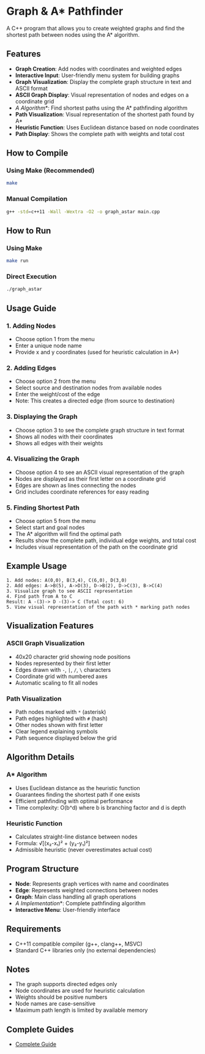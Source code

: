 # Graph & A* Pathfinder

A C++ program that allows you to create weighted graphs and find the shortest path between nodes using the A* algorithm.

## Features

- **Graph Creation**: Add nodes with coordinates and weighted edges
- **Interactive Input**: User-friendly menu system for building graphs
- **Graph Visualization**: Display the complete graph structure in text and ASCII format
- **ASCII Graph Display**: Visual representation of nodes and edges on a coordinate grid
- **A* Algorithm**: Find shortest paths using the A* pathfinding algorithm
- **Path Visualization**: Visual representation of the shortest path found by A*
- **Heuristic Function**: Uses Euclidean distance based on node coordinates
- **Path Display**: Shows the complete path with weights and total cost

## How to Compile

### Using Make (Recommended)
```bash
make
```

### Manual Compilation
```bash
g++ -std=c++11 -Wall -Wextra -O2 -o graph_astar main.cpp
```

## How to Run

### Using Make
```bash
make run
```

### Direct Execution
```bash
./graph_astar
```

## Usage Guide

### 1. Adding Nodes
- Choose option 1 from the menu
- Enter a unique node name
- Provide x and y coordinates (used for heuristic calculation in A*)

### 2. Adding Edges
- Choose option 2 from the menu  
- Select source and destination nodes from available nodes
- Enter the weight/cost of the edge
- Note: This creates a directed edge (from source to destination)

### 3. Displaying the Graph
- Choose option 3 to see the complete graph structure in text format
- Shows all nodes with their coordinates
- Shows all edges with their weights

### 4. Visualizing the Graph
- Choose option 4 to see an ASCII visual representation of the graph
- Nodes are displayed as their first letter on a coordinate grid
- Edges are shown as lines connecting the nodes
- Grid includes coordinate references for easy reading

### 5. Finding Shortest Path
- Choose option 5 from the menu
- Select start and goal nodes
- The A* algorithm will find the optimal path
- Results show the complete path, individual edge weights, and total cost
- Includes visual representation of the path on the coordinate grid

## Example Usage

```
1. Add nodes: A(0,0), B(3,4), C(6,0), D(3,0)
2. Add edges: A->B(5), A->D(3), D->B(2), D->C(3), B->C(4)
3. Visualize graph to see ASCII representation
4. Find path from A to C
Result: A -(3)-> D -(3)-> C (Total cost: 6)
5. View visual representation of the path with * marking path nodes
```

## Visualization Features

### ASCII Graph Visualization
- 40x20 character grid showing node positions
- Nodes represented by their first letter
- Edges drawn with `-`, `|`, `/`, `\` characters
- Coordinate grid with numbered axes
- Automatic scaling to fit all nodes

### Path Visualization
- Path nodes marked with `*` (asterisk)
- Path edges highlighted with `#` (hash)
- Other nodes shown with first letter
- Clear legend explaining symbols
- Path sequence displayed below the grid

## Algorithm Details

### A* Algorithm
- Uses Euclidean distance as the heuristic function
- Guarantees finding the shortest path if one exists
- Efficient pathfinding with optimal performance
- Time complexity: O(b^d) where b is branching factor and d is depth

### Heuristic Function
- Calculates straight-line distance between nodes
- Formula: √[(x₂-x₁)² + (y₂-y₁)²]
- Admissible heuristic (never overestimates actual cost)

## Program Structure

- **Node**: Represents graph vertices with name and coordinates
- **Edge**: Represents weighted connections between nodes  
- **Graph**: Main class handling all graph operations
- **A* Implementation**: Complete pathfinding algorithm
- **Interactive Menu**: User-friendly interface

## Requirements

- C++11 compatible compiler (g++, clang++, MSVC)
- Standard C++ libraries only (no external dependencies)

## Notes

- The graph supports directed edges only
- Node coordinates are used for heuristic calculation
- Weights should be positive numbers
- Node names are case-sensitive
- Maximum path length is limited by available memory

## Complete Guides

- [Complete Guide](guide.md)
